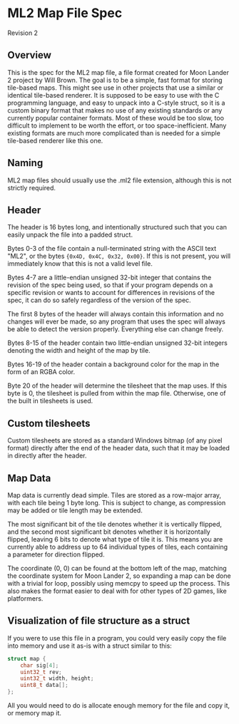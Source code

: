 # ML2 Map File Spec

Revision 2

## Overview

This is the spec for the ML2 map file, a file format created for Moon Lander 2 project by Will Brown. The goal is to be a simple, fast format for storing tile-based maps. This might see use in other projects that use a similar or identical tile-based renderer. It is supposed to be easy to use with the C programming language, and easy to unpack into a C-style struct, so it is a custom binary format that makes no use of any existing standards or any currently popular container formats. Most of these would be too slow, too difficult to implement to be worth the effort, or too space-inefficient. Many existing formats are much more complicated than is needed for a simple tile-based renderer like this one.

## Naming

ML2 map files should usually use the .ml2 file extension, although this is not strictly required.

## Header

The header is 16 bytes long, and intentionally structured such that you can easily unpack the file into a padded struct.

Bytes 0-3 of the file contain a null-terminated string with the ASCII text "ML2", or the bytes `{0x4D, 0x4C, 0x32, 0x00}`. If this is not present, you will immediately know that this is not a valid level file.

Bytes 4-7 are a little-endian unsigned 32-bit integer that contains the revision of the spec being used, so that if your program depends on a specific revision or wants to account for differences in revisions of the spec, it can do so safely regardless of the version of the spec.

The first 8 bytes of the header will always contain this information and no changes will ever be made, so any program that uses the spec will always be able to detect the version properly. Everything else can change freely.

Bytes 8-15 of the header contain two little-endian unsigned 32-bit integers denoting the width and height of the map by tile.

Bytes 16-19 of the header contain a background color for the map in the form of an RGBA color.

Byte 20 of the header will determine the tilesheet that the map uses. If this byte is 0, the tilesheet is pulled from within the map file. Otherwise, one of the built in tilesheets is used.

## Custom tilesheets

Custom tilesheets are stored as a standard Windows bitmap (of any pixel format) directly after the end of the header data, such that it may be loaded in directly after the header.

## Map Data

Map data is currently dead simple. Tiles are stored as a row-major array, with each tile being 1 byte long. This is subject to change, as compression may be added or tile length may be extended.

The most significant bit of the tile denotes whether it is vertically flipped, and the second most significant bit denotes whether it is horizontally flipped, leaving 6 bits to denote what type of tile it is.
This means you are currently able to address up to 64 individual types of tiles, each containing a parameter for direction flipped.

The coordinate (0, 0) can be found at the bottom left of the map, matching the coordinate system for Moon Lander 2, so expanding a map can be done with a trivial for loop, possibly using memcpy to speed up the process. This also makes the format easier to deal with for other types of 2D games, like platformers.

## Visualization of file structure as a struct

If you were to use this file in a program, you could very easily copy the file into memory and use it as-is with a struct similar to this:

```c
struct map {
	char sig[4];
	uint32_t rev;
	uint32_t width, height;
	uint8_t data[];
};
```

All you would need to do is allocate enough memory for the file and copy it, or memory map it.
